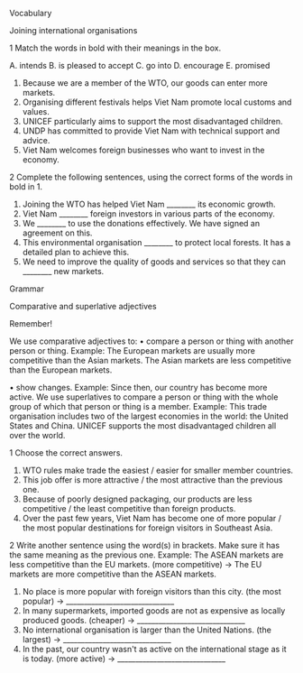 Vocabulary

Joining international organisations

1 Match the words in bold with their meanings in the box.

A. intends
B. is pleased to accept
C. go into
D. encourage
E. promised

1. Because we are a member of the WTO, our goods can enter more markets.
2. Organising different festivals helps Viet Nam promote local customs and values.
3. UNICEF particularly aims to support the most disadvantaged children.
4. UNDP has committed to provide Viet Nam with technical support and advice.
5. Viet Nam welcomes foreign businesses who want to invest in the economy.

2 Complete the following sentences, using the correct forms of the words in bold in 1.
1. Joining the WTO has helped Viet Nam ________ its economic growth.
2. Viet Nam ________ foreign investors in various parts of the economy.
3. We ________ to use the donations effectively. We have signed an agreement on this.
4. This environmental organisation ________ to protect local forests. It has a detailed plan to achieve this.
5. We need to improve the quality of goods and services so that they can ________ new markets.

Grammar

Comparative and superlative adjectives

Remember!

We use comparative adjectives to:
• compare a person or thing with another person or thing.
Example:
The European markets are usually more competitive than the Asian markets.
The Asian markets are less competitive than the European markets.

• show changes.
Example:
Since then, our country has become more active.
We use superlatives to compare a person or thing with the whole group of which that person or thing is a member.
Example:
This trade organisation includes two of the largest economies in the world: the United States and China.
UNICEF supports the most disadvantaged children all over the world.

1 Choose the correct answers.
1. WTO rules make trade the easiest / easier for smaller member countries.
2. This job offer is more attractive / the most attractive than the previous one.
3. Because of poorly designed packaging, our products are less competitive / the least competitive than foreign products.
4. Over the past few years, Viet Nam has become one of more popular / the most popular destinations for foreign visitors in Southeast Asia.

2 Write another sentence using the word(s) in brackets. Make sure it has the same meaning as the previous one.
Example:
The ASEAN markets are less competitive than the EU markets. (more competitive)
→ The EU markets are more competitive than the ASEAN markets.

1. No place is more popular with foreign visitors than this city. (the most popular)
→ ______________________________
2. In many supermarkets, imported goods are not as expensive as locally produced goods. (cheaper)
→ ______________________________
3. No international organisation is larger than the United Nations. (the largest)
→ ______________________________
4. In the past, our country wasn't as active on the international stage as it is today. (more active)
→ ______________________________